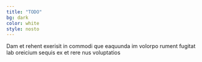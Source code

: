 ```yaml
---
title: "TODO"
bg: dark
color: white
style: nosto
---
```


Dam et rehent exerisit in commodi que
eaquunda im volorpo rument fugitat lab
oreicium sequis ex et rere nus voluptatios
